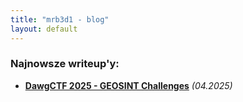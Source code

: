 ```yaml
---
title: "mrb3d1 - blog"
layout: default
---
```


### Najnowsze writeup'y:
- **[DawgCTF 2025 - GEOSINT Challenges](/DawgCTF-2025/)** *(04.2025)*


